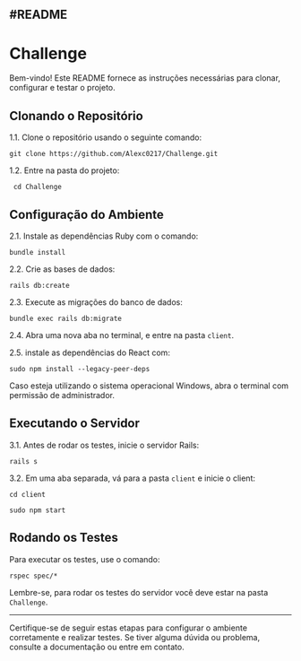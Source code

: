 #README
---

# Challenge
Bem-vindo! Este README fornece as instruções necessárias para clonar, configurar e testar o projeto.
## Clonando o Repositório
1.1.  Clone o repositório  usando o seguinte comando:
   
    git clone https://github.com/Alexc0217/Challenge.git

1.2.  Entre na pasta do projeto:

     cd Challenge

## Configuração do Ambiente
2.1.  Instale as dependências Ruby  com  o  comando:
   
    bundle install

2.2.  Crie as bases de dados:
   
    rails db:create

2.3.  Execute as migrações do banco de dados:
   
    bundle exec rails db:migrate

2.4. Abra uma nova aba no terminal, e entre na pasta ```client```.

2.5. instale  as dependências do React com:

    sudo npm install --legacy-peer-deps

Caso esteja utilizando o sistema operacional Windows, abra o terminal com permissão de administrador.

## Executando o Servidor
3.1.  Antes de rodar os testes, inicie o servidor Rails:

    rails s

3.2.  Em uma aba  separada, vá para a pasta `client` e inicie o client:

    cd client

    sudo npm start

## Rodando os Testes
Para executar os testes, use o comando:
    
    rspec spec/*

Lembre-se, para rodar os testes do servidor você deve estar na pasta ```Challenge```.
  
---

Certifique-se de seguir estas etapas para configurar o ambiente corretamente e realizar testes. Se tiver alguma dúvida ou problema, consulte a documentação ou entre em contato.
